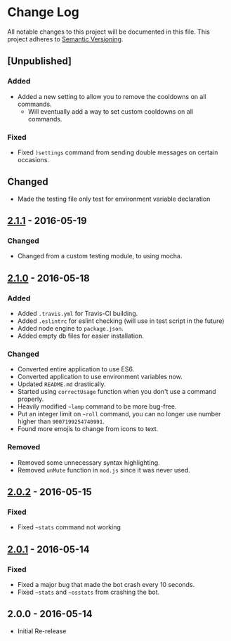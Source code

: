 # Change Log
All notable changes to this project will be documented in this file.
This project adheres to [Semantic Versioning](http://semver.org/).

## [Unpublished]
### Added
- Added a new setting to allow you to remove the cooldowns on all commands.
  - Will eventually add a way to set custom cooldowns on all commands.

### Fixed
- Fixed `)settings` command from sending double messages on certain occasions.

## Changed
- Made the testing file only test for environment variable declaration

## [2.1.1] - 2016-05-19
### Changed
- Changed from a custom testing module, to using mocha.

## [2.1.0] - 2016-05-18
### Added
- Added `.travis.yml` for Travis-CI building.
- Added `.eslintrc` for eslint checking (will use in test script in the future)
- Added node engine to `package.json`.
- Added empty db files for easier installation.

### Changed
- Converted entire application to use ES6.
- Converted application to use environment variables now.
- Updated `README.md` drastically.
- Started using `correctUsage` function when you don't use a command properly.
- Heavily modified `~lamp` command to be more bug-free.
- Put an integer limit on `~roll` command, you can no longer use number higher than `9007199254740991`.
- Found more emojis to change from icons to text.

### Removed
- Removed some unnecessary syntax highlighting.
- Removed `unMute` function in `mod.js` since it was never used.

## [2.0.2] - 2016-05-15
### Fixed
- Fixed `~stats` command not working

## [2.0.1] - 2016-05-14
### Fixed
- Fixed a major bug that made the bot crash every 10 seconds.
- Fixed `~stats` and `~osstats` from crashing the bot.

## 2.0.0 - 2016-05-14
- Initial Re-release

[2.1.1]: https://github.com/unlucky4ever/RuneCord/compare/v2.1.0...v2.1.1
[2.1.0]: https://github.com/unlucky4ever/RuneCord/compare/v2.0.2...v2.1.0
[2.0.2]: https://github.com/unlucky4ever/RuneCord/compare/v2.0.1...v2.0.2
[2.0.1]: https://github.com/unlucky4ever/RuneCord/compare/v2.0.0...v2.0.1
